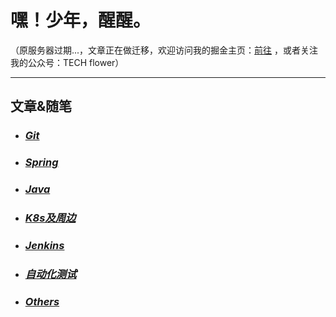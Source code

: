# 嘿！少年，醒醒。

（原服务器过期...，文章正在做迁移，欢迎访问我的掘金主页：[前往](https://juejin.cn/user/3562073402902350) ，或者关注我的公众号：TECH flower）

---
## 文章&随笔
* ### *[Git](git/index)*
* ### *[Spring](spring/index)*
* ### *[Java](java/index)*
* ### *[K8s及周边](k8s及周边/index)*
* ### *[Jenkins](jenkins/index)*
* ### *[自动化测试](自动化测试/index)*
* ### *[Others](others/index)*
